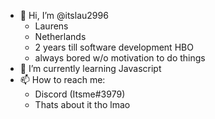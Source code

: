 - 👋 Hi, I’m @itslau2996
  - Laurens
  - Netherlands
  - 2 years till software development HBO
  - always bored w/o motivation to do things
- 🌱 I’m currently learning Javascript
- 📫 How to reach me:
    - Discord (Itsme#3979)
    - Thats about it tho lmao

<!---
itslau2996/itslau2996 is a ✨ special ✨ repository because its `README.md` (this file) appears on your GitHub profile.
You can click the Preview link to take a look at your changes.
--->

